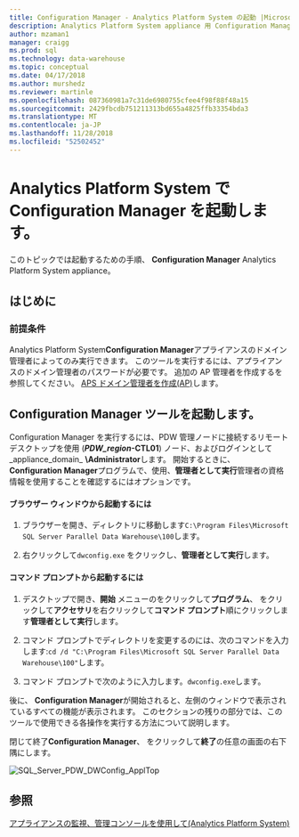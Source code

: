 ```yaml
---
title: Configuration Manager - Analytics Platform System の起動 |Microsoft Docs
description: Analytics Platform System appliance 用 Configuration Manager ツールを起動するための手順です。
author: mzaman1
manager: craigg
ms.prod: sql
ms.technology: data-warehouse
ms.topic: conceptual
ms.date: 04/17/2018
ms.author: murshedz
ms.reviewer: martinle
ms.openlocfilehash: 087360981a7c31de6980755cfee4f98f88f48a15
ms.sourcegitcommit: 2429fbcdb751211313bd655a4825ffb33354bda3
ms.translationtype: MT
ms.contentlocale: ja-JP
ms.lasthandoff: 11/28/2018
ms.locfileid: "52502452"
---
```

# <a name="launch-the-configuration-manager-in-analytics-platform-system"></a>Analytics Platform System で Configuration Manager を起動します。
このトピックでは起動するための手順、 **Configuration Manager** Analytics Platform System appliance。  
  
## <a name="before-you-begin"></a>はじめに  
  
### <a name="prerequisites"></a>前提条件  
Analytics Platform System**Configuration Manager**アプライアンスのドメイン管理者によってのみ実行できます。 このツールを実行するには、アプライアンスのドメイン管理者のパスワードが必要です。 追加の AP 管理者を作成するを参照してください。 [APS ドメイン管理者を作成&#40;AP&#41;](create-an-aps-domain-administrator-aps.md)します。  
  
## <a name="Accessing"></a>Configuration Manager ツールを起動します。  
Configuration Manager を実行するには、PDW 管理ノードに接続するリモート デスクトップを使用 (**_PDW_region_-CTL01**) ノード、およびログインとして_appliance_domain_ **\Administrator**します。 開始するときに、 **Configuration Manager**プログラムで、使用、**管理者として実行**管理者の資格情報を使用することを確認するにはオプションです。  
  
#### <a name="to-launch-from-a-browser-window"></a>ブラウザー ウィンドウから起動するには  
  
1.  ブラウザーを開き、ディレクトリに移動します`C:\Program Files\Microsoft SQL Server Parallel Data Warehouse\100`します。  
  
2.  右クリックして`dwconfig.exe` をクリックし、**管理者として実行**します。  
  
#### <a name="to-launch-from-a-command-prompt"></a>コマンド プロンプトから起動するには  
  
1.  デスクトップで開き、**開始** メニューのをクリックして**プログラム**、 をクリックして**アクセサリ**を右クリックして**コマンド プロンプト**順にクリックします**管理者として実行**します。  
  
2.  コマンド プロンプトでディレクトリを変更するのには、次のコマンドを入力します:`cd /d "C:\Program Files\Microsoft SQL Server Parallel Data Warehouse\100"`します。  
  
3.  コマンド プロンプトで次のように入力します。`dwconfig.exe`します。  
  
後に、 **Configuration Manager**が開始されると、左側のウィンドウで表示されているすべての機能が表示されます。 このセクションの残りの部分では、このツールで使用できる各操作を実行する方法について説明します。  
  
閉じて終了**Configuration Manager**、 をクリックして**終了**の任意の画面の右下隅にします。  
  
![SQL_Server_PDW_DWConfig_ApplTop](./media/launch-the-configuration-manager/SQL_Server_PDW_DWConfig_ApplTop.png "SQL_Server_PDW_DWConfig_ApplTop")  
  
## <a name="see-also"></a>参照  
[アプライアンスの監視、管理コンソールを使用して&#40;Analytics Platform System&#41;](monitor-the-appliance-by-using-the-admin-console.md)  
  
